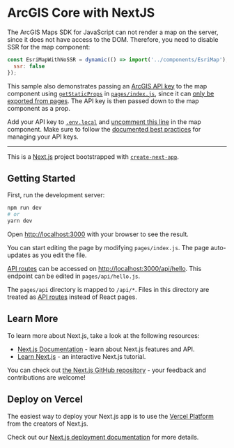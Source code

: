 # ArcGIS Core with NextJS

The ArcGIS Maps SDK for JavaScript can not render a map on the server, since it does not have access to the DOM. Therefore, you need to disable SSR for the map component:

```js
const EsriMapWithNoSSR = dynamic(() => import('../components/EsriMap'), {
  ssr: false
});
```

This sample also demonstrates passing an [ArcGIS API key](https://developers.arcgis.com/documentation/mapping-apis-and-services/security/api-keys) to the map component using [`getStaticProps`](https://nextjs.org/docs/basic-features/data-fetching/get-static-props) in [`pages/index.js`](https://github.com/benelan/arcgis-esm-samples/blob/main/nextjs-arcgis-core/pages/index.js), since it can [only be exported from pages](https://nextjs.org/docs/basic-features/data-fetching/get-static-props#where-can-i-use-getstaticprops). The API key is then passed down to the map component as a prop.

Add your API key to [`.env.local`](https://github.com/benelan/arcgis-esm-samples/blob/main/nextjs-arcgis-core/.env.local) and [uncomment this line](https://github.com/benelan/arcgis-esm-samples/blob/4bae3959b02d6dff79f2b0c322d0f3143f47f625/nextjs-arcgis-core/components/EsriMap.jsx#L22) in the map component. Make sure to follow the [documented best practices](https://developers.arcgis.com/documentation/mapping-apis-and-services/security/security-best-practices/#api-key-security) for managing your API keys.




---

This is a [Next.js](https://nextjs.org/) project bootstrapped with [`create-next-app`](https://github.com/vercel/next.js/tree/canary/packages/create-next-app).

## Getting Started

First, run the development server:

```bash
npm run dev
# or
yarn dev
```

Open [http://localhost:3000](http://localhost:3000) with your browser to see the result.

You can start editing the page by modifying `pages/index.js`. The page auto-updates as you edit the file.

[API routes](https://nextjs.org/docs/api-routes/introduction) can be accessed on [http://localhost:3000/api/hello](http://localhost:3000/api/hello). This endpoint can be edited in `pages/api/hello.js`.

The `pages/api` directory is mapped to `/api/*`. Files in this directory are treated as [API routes](https://nextjs.org/docs/api-routes/introduction) instead of React pages.

## Learn More

To learn more about Next.js, take a look at the following resources:

- [Next.js Documentation](https://nextjs.org/docs) - learn about Next.js features and API.
- [Learn Next.js](https://nextjs.org/learn) - an interactive Next.js tutorial.

You can check out [the Next.js GitHub repository](https://github.com/vercel/next.js/) - your feedback and contributions are welcome!

## Deploy on Vercel

The easiest way to deploy your Next.js app is to use the [Vercel Platform](https://vercel.com/new?utm_medium=default-template&filter=next.js&utm_source=create-next-app&utm_campaign=create-next-app-readme) from the creators of Next.js.

Check out our [Next.js deployment documentation](https://nextjs.org/docs/deployment) for more details.

